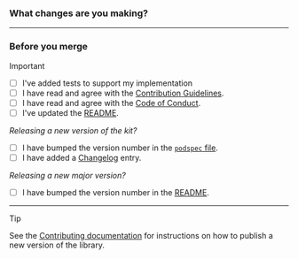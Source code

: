 ### What changes are you making?

<!-- Please describe why you are making these changes -->

---

### Before you merge

> [!IMPORTANT]
>
> - [ ] I've added tests to support my implementation
> - [ ] I have read and agree with the [Contribution Guidelines](https://github.com/shopify/checkout-sheet-kit-swift/blob/main/.github/CONTRIBUTING.md).
> - [ ] I have read and agree with the [Code of Conduct](https://github.com/shopify/checkout-sheet-kit-swift/blob/main/.github/CODE_OF_CONDUCT.md).
> - [ ] I've updated the [README](https://github.com/shopify/checkout-sheet-kit-swift).
>
> _Releasing a new version of the kit?_
>
> - [ ] I have bumped the version number in the [`podspec` file](https://github.com/Shopify/checkout-sheet-kit-swift/blob/main/ShopifyCheckoutKit.podspec#L2).
> - [ ] I have added a [Changelog](https://github.com/shopify/checkout-sheet-kit-swift/blob/main/CHANGELOG.md) entry.
>
> _Releasing a new major version?_
>
> - [ ] I have bumped the version number in the [README](https://github.com/Shopify/checkout-kit-swift/blob/main/README.md#packageswift).

---

> [!TIP]
> See the [Contributing documentation](https://github.com/shopify/checkout-sheet-kit-swift/blob/main/.github/CONTRIBUTING.md#releasing-a-new-version) for instructions on how to publish a new version of the library.
